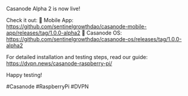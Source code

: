 Casanode Alpha 2 is now live!

Check it out:
🔗 Mobile App: https://github.com/sentinelgrowthdao/casanode-mobile-app/releases/tag/1.0.0-alpha2
🔗 Casanode OS: https://github.com/sentinelgrowthdao/casanode-os/releases/tag/1.0.0-alpha2

For detailed installation and testing steps, read our guide: https://dvpn.news/casanode-raspberry-pi/

Happy testing!

#Casanode #RaspberryPi #DVPN